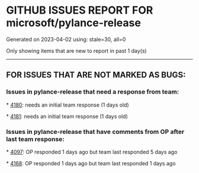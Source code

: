 
# GITHUB ISSUES REPORT FOR microsoft/pylance-release


Generated on 2023-04-02 using: stale=30, all=0


Only showing items that are new to report in past 1 day(s)


---

## FOR ISSUES THAT ARE NOT MARKED AS BUGS:


### Issues in pylance-release that need a response from team:


\* [4180](https://github.com/microsoft/pylance-release/issues/4180 "Time is not accessed by pylance"): needs an initial team response (1 days old)

\* [4181](https://github.com/microsoft/pylance-release/issues/4181 "Add keyword arguments whn using extract method "): needs an initial team response (1 days old)

### Issues in pylance-release that have comments from OP after last team response:


\* [4097](https://github.com/microsoft/pylance-release/issues/4097 "Pylance is linting standard library and venv site-packages"): OP responded 1 days ago but team last responded 5 days ago

\* [4168](https://github.com/microsoft/pylance-release/issues/4168 "pillow has no code complements"): OP responded 1 days ago but team last responded 1 days ago
